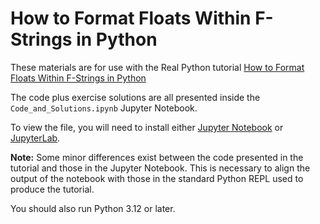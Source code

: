 # How to Format Floats Within F-Strings in Python

These materials are for use with the Real Python tutorial [How to Format Floats Within F-Strings in Python](https://realpython.com/how-to-python-f-string-format-float/)

The code plus exercise solutions are all presented inside the `Code_and_Solutions.ipynb` Jupyter Notebook.

To view the file, you will need to install either [Jupyter Notebook](https://realpython.com/jupyter-notebook-introduction/) or [JupyterLab](https://realpython.com/using-jupyterlab/).

**Note:** Some minor differences exist between the code presented in the tutorial and those in the Jupyter Notebook. This is necessary to align the output of the notebook with those in the standard Python REPL used to produce the tutorial.

You should also run Python 3.12 or later.
